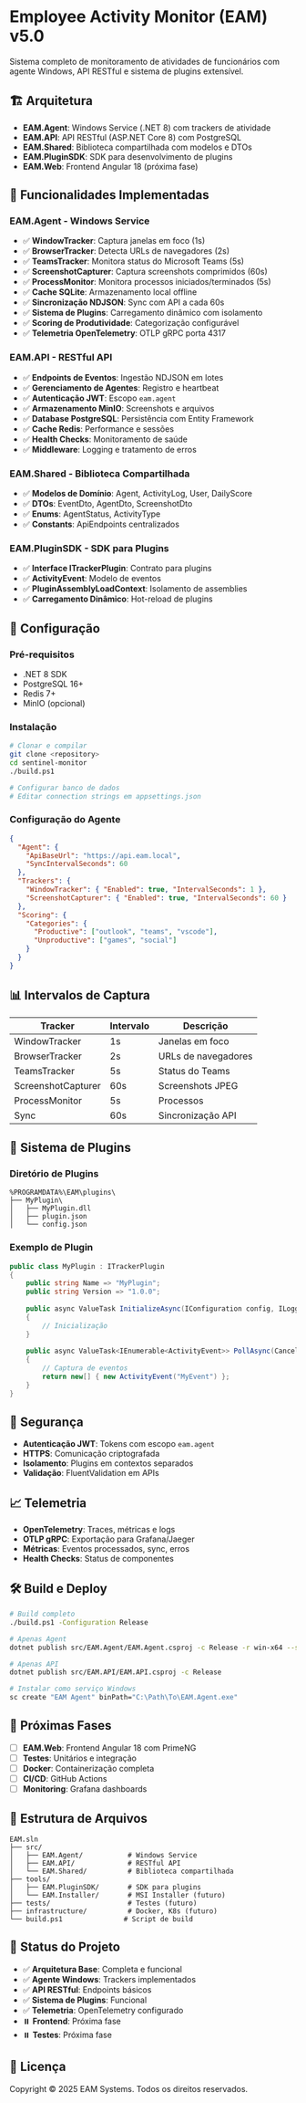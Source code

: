 # Employee Activity Monitor (EAM) v5.0

Sistema completo de monitoramento de atividades de funcionários com agente Windows, API RESTful e sistema de plugins extensível.

## 🏗️ Arquitetura

- **EAM.Agent**: Windows Service (.NET 8) com trackers de atividade
- **EAM.API**: API RESTful (ASP.NET Core 8) com PostgreSQL
- **EAM.Shared**: Biblioteca compartilhada com modelos e DTOs
- **EAM.PluginSDK**: SDK para desenvolvimento de plugins
- **EAM.Web**: Frontend Angular 18 (próxima fase)

## 🚀 Funcionalidades Implementadas

### EAM.Agent - Windows Service
- ✅ **WindowTracker**: Captura janelas em foco (1s)
- ✅ **BrowserTracker**: Detecta URLs de navegadores (2s)
- ✅ **TeamsTracker**: Monitora status do Microsoft Teams (5s)
- ✅ **ScreenshotCapturer**: Captura screenshots comprimidos (60s)
- ✅ **ProcessMonitor**: Monitora processos iniciados/terminados (5s)
- ✅ **Cache SQLite**: Armazenamento local offline
- ✅ **Sincronização NDJSON**: Sync com API a cada 60s
- ✅ **Sistema de Plugins**: Carregamento dinâmico com isolamento
- ✅ **Scoring de Produtividade**: Categorização configurável
- ✅ **Telemetria OpenTelemetry**: OTLP gRPC porta 4317

### EAM.API - RESTful API
- ✅ **Endpoints de Eventos**: Ingestão NDJSON em lotes
- ✅ **Gerenciamento de Agentes**: Registro e heartbeat
- ✅ **Autenticação JWT**: Escopo `eam.agent`
- ✅ **Armazenamento MinIO**: Screenshots e arquivos
- ✅ **Database PostgreSQL**: Persistência com Entity Framework
- ✅ **Cache Redis**: Performance e sessões
- ✅ **Health Checks**: Monitoramento de saúde
- ✅ **Middleware**: Logging e tratamento de erros

### EAM.Shared - Biblioteca Compartilhada
- ✅ **Modelos de Domínio**: Agent, ActivityLog, User, DailyScore
- ✅ **DTOs**: EventDto, AgentDto, ScreenshotDto
- ✅ **Enums**: AgentStatus, ActivityType
- ✅ **Constants**: ApiEndpoints centralizados

### EAM.PluginSDK - SDK para Plugins
- ✅ **Interface ITrackerPlugin**: Contrato para plugins
- ✅ **ActivityEvent**: Modelo de eventos
- ✅ **PluginAssemblyLoadContext**: Isolamento de assemblies
- ✅ **Carregamento Dinâmico**: Hot-reload de plugins

## 🔧 Configuração

### Pré-requisitos
- .NET 8 SDK
- PostgreSQL 16+
- Redis 7+
- MinIO (opcional)

### Instalação
```bash
# Clonar e compilar
git clone <repository>
cd sentinel-monitor
./build.ps1

# Configurar banco de dados
# Editar connection strings em appsettings.json
```

### Configuração do Agente
```json
{
  "Agent": {
    "ApiBaseUrl": "https://api.eam.local",
    "SyncIntervalSeconds": 60
  },
  "Trackers": {
    "WindowTracker": { "Enabled": true, "IntervalSeconds": 1 },
    "ScreenshotCapturer": { "Enabled": true, "IntervalSeconds": 60 }
  },
  "Scoring": {
    "Categories": {
      "Productive": ["outlook", "teams", "vscode"],
      "Unproductive": ["games", "social"]
    }
  }
}
```

## 📊 Intervalos de Captura

| Tracker | Intervalo | Descrição |
|---------|-----------|-----------|
| WindowTracker | 1s | Janelas em foco |
| BrowserTracker | 2s | URLs de navegadores |
| TeamsTracker | 5s | Status do Teams |
| ScreenshotCapturer | 60s | Screenshots JPEG |
| ProcessMonitor | 5s | Processos |
| Sync | 60s | Sincronização API |

## 🔌 Sistema de Plugins

### Diretório de Plugins
```
%PROGRAMDATA%\EAM\plugins\
├── MyPlugin\
│   ├── MyPlugin.dll
│   ├── plugin.json
│   └── config.json
```

### Exemplo de Plugin
```csharp
public class MyPlugin : ITrackerPlugin
{
    public string Name => "MyPlugin";
    public string Version => "1.0.0";
    
    public async ValueTask InitializeAsync(IConfiguration config, ILogger logger)
    {
        // Inicialização
    }
    
    public async ValueTask<IEnumerable<ActivityEvent>> PollAsync(CancellationToken ct)
    {
        // Captura de eventos
        return new[] { new ActivityEvent("MyEvent") };
    }
}
```

## 🔐 Segurança

- **Autenticação JWT**: Tokens com escopo `eam.agent`
- **HTTPS**: Comunicação criptografada
- **Isolamento**: Plugins em contextos separados
- **Validação**: FluentValidation em APIs

## 📈 Telemetria

- **OpenTelemetry**: Traces, métricas e logs
- **OTLP gRPC**: Exportação para Grafana/Jaeger
- **Métricas**: Eventos processados, sync, erros
- **Health Checks**: Status de componentes

## 🛠️ Build e Deploy

```bash
# Build completo
./build.ps1 -Configuration Release

# Apenas Agent
dotnet publish src/EAM.Agent/EAM.Agent.csproj -c Release -r win-x64 --self-contained

# Apenas API
dotnet publish src/EAM.API/EAM.API.csproj -c Release

# Instalar como serviço Windows
sc create "EAM Agent" binPath="C:\Path\To\EAM.Agent.exe"
```

## 🔄 Próximas Fases

- [ ] **EAM.Web**: Frontend Angular 18 com PrimeNG
- [ ] **Testes**: Unitários e integração
- [ ] **Docker**: Containerização completa
- [ ] **CI/CD**: GitHub Actions
- [ ] **Monitoring**: Grafana dashboards

## 📁 Estrutura de Arquivos

```
EAM.sln
├── src/
│   ├── EAM.Agent/           # Windows Service
│   ├── EAM.API/             # RESTful API
│   └── EAM.Shared/          # Biblioteca compartilhada
├── tools/
│   ├── EAM.PluginSDK/       # SDK para plugins
│   └── EAM.Installer/       # MSI Installer (futuro)
├── tests/                   # Testes (futuro)
├── infrastructure/          # Docker, K8s (futuro)
└── build.ps1               # Script de build
```

## 🎯 Status do Projeto

- ✅ **Arquitetura Base**: Completa e funcional
- ✅ **Agente Windows**: Trackers implementados
- ✅ **API RESTful**: Endpoints básicos
- ✅ **Sistema de Plugins**: Funcional
- ✅ **Telemetria**: OpenTelemetry configurado
- ⏸️ **Frontend**: Próxima fase
- ⏸️ **Testes**: Próxima fase

## 📝 Licença

Copyright © 2025 EAM Systems. Todos os direitos reservados.